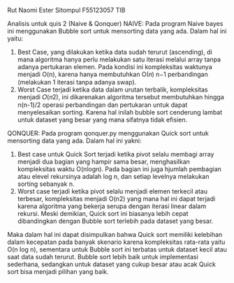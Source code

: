 Rut Naomi Ester Sitompul
F55123057
TIB

Analisis untuk quis 2 (Naive & Qonquer)
NAIVE:
Pada program Naive bayes ini menggunakan Bubble sort untuk mensorting data yang ada. Dalam hal ini yaitu:

1. Best Case, yang dilakukan ketika data sudah terurut (ascending), di mana algoritma hanya perlu melakukan satu iterasi melalui array tanpa adanya pertukaran elemen. Pada kondisi ini kompleksitas waktunya menjadi O(n), karena hanya membutuhkan O(𝑛) n−1 perbandingan (melakukan 1 iterasi tanpa adanya swap).
2. Worst Case terjadi ketika data dalam urutan terbalik, kompleksitas menjadi 𝑂(𝑛2), ini dikarenakan algoritma tersebut membutuhkan hingga n(n-1)/2 operasi perbandingan dan pertukaran untuk dapat menyelesaikan sorting. Karena hal inilah bubble sort cenderung lambat untuk dataset yang besar yang mana sifatnya tidak efisien.

QONQUER:
Pada program qonquer.py menggunakan Quick sort untuk mensorting data yang ada. Dalam hal ini yakni:

1.  Best case untuk Quick Sort terjadi ketika pivot selalu membagi array menjadi dua bagian yang hampir sama besar, menghasilkan kompleksitas waktu O(nlogn). Pada bagian ini juga hjumlah pembagian atau elevel rekursinya adalah log n, dan setiap levelnya melakukan sorting sebanyak n.
2.  Worst case terjadi ketika pivot selalu menjadi elemen terkecil atau terbesar, kompleksitas menjadi O(n2) yang mana hal ini dapat terjadi karena algoritma yang bekerja serupa dengan iterasi linear dalam rekursi. Meski demikian, Quick sort ini biasanya lebih cepat dibandingkan dengan Bubble sort terlebih pada dataset yang besar.

Maka dalam hal ini dapat disimpulkan bahwa Quick sort memiliki kelebihan dalam kecepatan pada banyak skenario karena kompleksitas rata-rata yaitu O(n log n), sementara untuk Bubble sort ini terbatas untuk dataset kecil atau saat data sudah terurut. Bubble sort lebih baik untuk implementasi sederhana, sedangkan untuk dataset yang cukup besar atau acak Quick sort bisa menjadi pilihan yang baik.
